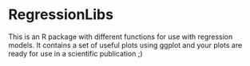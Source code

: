 # RegressionLibs
This is an R package with different functions for use with regression models. It contains a set of useful plots using ggplot and your plots are ready for use in a scientific publication ;)
